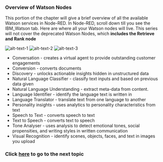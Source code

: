 ### Overview of Watson Nodes ###

This portion of the chapter will give a brief overview of all the available Watson services in Node-RED. In Node-RED, scroll down till you see the IBM_Watson tab. Here are where all your Watson nodes will live. This series will not cover the deprecated Watson Nodes, which **includes the Retrieve and Rank node**

![alt-text-1](https://github.ibm.com/L-Gamerman/NodeRedEducation/blob/master/Chapter%205%20-%20Watson%20%26%20Cognitive%20API%20Nodes/1.%20Overview%20of%20Watson%20Nodes/images/Watson%20Nodes%201.png "title-1") ![alt-text-2](https://github.ibm.com/L-Gamerman/NodeRedEducation/blob/master/Chapter%205%20-%20Watson%20%26%20Cognitive%20API%20Nodes/1.%20Overview%20of%20Watson%20Nodes/images/Watson%20Nodes%202.png "title-2") ![alt-text-3](https://github.ibm.com/L-Gamerman/NodeRedEducation/blob/master/Chapter%205%20-%20Watson%20%26%20Cognitive%20API%20Nodes/1.%20Overview%20of%20Watson%20Nodes/images/Watson%20Nodes%203.png "title-2")

* Conversation - creates a virtual agent to provide outstanding customer engagements
* Conversion - converts documents
* Discovery - unlocks actionable insights hidden in unstructured data
* Natural Language Classifier - classify text inputs and based on previous data given
* Natural Language Understanding - extract meta-data from content.
* Language Identifier - identify the language text is written in
* Language Translator - translate text from one language to another
* Personality insights - uses analytics to personality characteristics from text
* Speech to Text - converts speech to text
* Text to Speech - converts text to speech
* Tone Analyser - uses analysis to detect emotional tones, social propensities, and writing styles in written communication
* Visual Recognition - identify scenes, objects, faces, and text in images you upload

### Click [here](https://github.ibm.com/L-Gamerman/NodeRedEducation/tree/master/Chapter%205%20-%20Watson%20%26%20Cognitive%20API%20Nodes/Conversation) to go to the next topic
